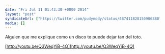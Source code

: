 ```yaml
---
date: "Fri Jul 11 01:43:30 +0000 2014"
layout: "post"
syndicateUrl: ["https://twitter.com/pudymody/status/487411828150906880"]
media: []
---
```

Alguien que me explique como un disco te puede dejar tan del toto.

[http://youtu.be/Q3WeqYiB-4Q](http://youtu.be/Q3WeqYiB-4Q)